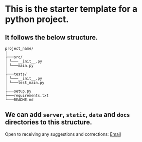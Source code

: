 # This is the starter template for a python project.

## It follows the below structure.
```
project_name/
│
├───src/
│ └───__init__.py
│ └───main.py
│
├───tests/
│ └───__init__.py
│ └───test_main.py
│
├───setup.py
├───requirements.txt
└───README.md
```
## We can add `server`, `static`, `data` and `docs` directories to this structure.

Open to receiving any suggestions and corrections: [Email](mailto:mishrapriyanshu2003@gmail.com)
